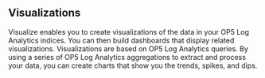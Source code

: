 Visualizations
--------------

Visualize enables you to create visualizations of the data
in your OP5 Log Analytics indices. You can then build dashboards
that display related visualizations. Visualizations are based
on OP5 Log Analytics queries. By using a series of OP5 Log Analytics
aggregations to extract and process your data, you can create
charts that show you the trends, spikes, and dips.

